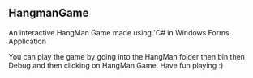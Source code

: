 ## HangmanGame
An interactive HangMan Game made using 'C# in Windows Forms Application

You can play the game by going into the HangMan folder then bin then Debug and then clicking on HangMan Game. Have fun playing :)
